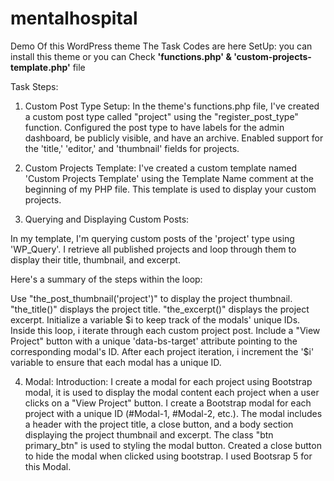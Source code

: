 # mentalhospital
Demo Of this WordPress theme
The Task Codes are here
SetUp: you can install this theme or
you can Check **'functions.php' & 'custom-projects-template.php'** file






Task Steps:
1. Custom Post Type Setup:
In the theme's functions.php file,
I've created a custom post type called "project" using the "register_post_type" function.
Configured the post type to have labels for the admin dashboard, be publicly visible, and have an archive.
Enabled support for the 'title,' 'editor,' and 'thumbnail' fields for projects.


2. Custom Projects Template:
I've created a custom template named 'Custom Projects Template' using the Template Name comment at the beginning of my PHP file. This template is used to display your custom projects.


3. Querying and Displaying Custom Posts:

In my template, I'm querying custom posts of the 'project' type using 'WP_Query'. I retrieve all published projects and loop through them to display their title, thumbnail, and excerpt.

Here's a summary of the steps within the loop:

Use "the_post_thumbnail('project')" to display the project thumbnail.
"the_title()" displays the project title.
"the_excerpt()" displays the project excerpt.
Initialize a variable $i to keep track of the modals' unique IDs.
Inside this loop, i iterate through each custom project post.
Include a "View Project" button with a unique 'data-bs-target' attribute pointing to the corresponding modal's ID.
After each project iteration, i increment the '$i' variable to ensure that each modal has a unique ID.


4. Modal:
Introduction: 
I create a modal for each project using Bootstrap modal, it is used to display the modal content each project when a user clicks on a "View Project" button.
I create a Bootstrap modal for each project with a unique ID (#Modal-1, #Modal-2, etc.).
The modal includes a header with the project title, a close button, and a body section displaying the project thumbnail and excerpt.
The class "btn primary_btn" is used to styling the modal button.
Created a close button to hide the modal when clicked using bootstrap.
I used Bootsrap 5 for this Modal.
